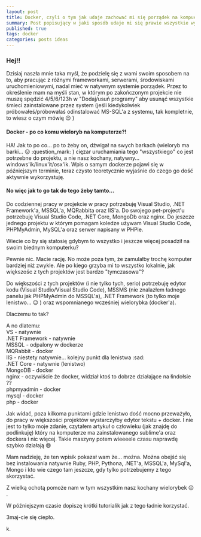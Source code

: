 ```yaml
---
layout: post
title: Docker, czyli o tym jak udaje zachować mi się porządek na kompuerze, pracując przy różnych projektach w różnch technologiach
summary: Post popisujący w jaki sposób udaje mi się prawie wszystkie wymagane frameworki, biblioteki, serwery etc uruchomić w dockerze, a po skończonym projekcie usunąć z komputera, czyli pozostawić natywną maszynę (albo bardziej system) bez uszczerbku śmieci które wiele z tych usług pozostawia.
published: true
tags: docker
categories: posts ideas
--- 
```


### Hej!!

Dzisiaj naszła mnie taka myśl, że podzielę się z wami swoim sposobem na to, aby pracując z różnymi frameworkami, serwerami, środowiskami uruchomieniowymi, nadal mieć w natywnym systemie porządek. Przez to określenie mam na myśli stan, w którym po zakończonym projekcie nie muszę spędzić 4/5/6/123h w "Dodaj/usuń programy" aby usunąć wszystkie śmieci zainstalowane przez system (jeśli kiedykolwiek próbowałeś/próbowałaś odinstalować MS-SQL'a z systemu, tak kompletnie, to wiesz o czym mówię :wink: )

#### Docker - po co komu wieloryb na komputerze?!

HA! Jak to po co... po to żeby on, dźwigał na swych barkach (wieloryb ma barki... :confused: :question_mark: ) cięzar uruchamiania tego "wszystkiego" co jest potrzebne do projektu, a nie nasz kochany, natywny... windows'ik/linux'it/osx'ik. Wpis o samym dockerze pojawi się w późniejszym terminie, teraz czysto teoretycznie wyjaśnie do czego go dość aktywnie wykorzystuję.

#### No więc jak to go tak do tego żeby tamto...

Do codziennej pracy w projekcie w pracy potrzebuję Visual Studio, .NET Framework'a, MSSQL'a, MQRabbita oraz IIS'a. Do swojego pet-project'u potrzebuję Visual Studio Code, .NET Core, MongoDb oraz nginx. Do jeszcze jednego projektu w którym pomagam koledze używam Visual Studio Code, PHPMyAdmin, MySQL'a oraz serwer napisany w PHPie. 

Wiecie co by się stałosię gdybym to wszystko i jeszcze więcej posadził na swoim biednym komputerku?

Pewnie nic. Macie rację. No może poza tym, że zamulałby trochę komputer bardziej niż zwykle. Ale po kiego grzyba mi to wszystko lokalnie, jak większośc z tych projektów jest bardzo "tymczasowa"?

Do większości z tych projektów (i nie tylko tych, serio) potrzebuję edytor kodu (Visual Studio/Visual Studio Code), MSSMS (nie znalazłem ładnego panelu jak PHPMyAdmin do MSSQL'a), .NET Framework (to tylko moje lenistwo... :wink: ) oraz wspomnianego wcześniej wielorybka (docker'a).

Dlaczemu to tak?

A no dlatemu: <br>
VS - natywnie <br>
.NET Framework - natywnie <br>
MSSQL - odpalony w dockerze <br>
MQRabbit - docker <br>
IIS - niestety natywnie... kolejny punkt dla lenistwa :sad: <br>
.NET Core - natywnie (lenistwo) <br>
MongoDB - docker <br>
nginx - oczywiście że docker, widział ktoś to dobrze działające na łindołsie ?? <br>
phpmyadmin - docker <br>
mysql - docker <br>
php - docker <br>

Jak widać, poza kilkoma punktami gdzie lenistwo dość mocno przeważyło, do pracy w większości projektów wystarczyłby edytor tekstu + docker. I nie jest to tylko moje zdanie, czytałem artykuł o człowieku (jak znajdę do podlinkuję) który na komputerze ma zainstalowanego sublime'a oraz dockera i nic więcej. Takie maszyny potem wieeeele czasu naprawdę szybko działają :smile:

Mam nadzieję, że ten wpisik pokazał wam że... można. Można obejść się bez instalowania natywnie Ruby, PHP, Pythona, .NET'a, MSSQL'a, MySql'a, Mongo i kto wie czego tam jeszcze, gdy tylko potrzebujemy z tego skorzystać. 

Z wielką ochotą pomoże nam w tym wszystkim nasz kochany wielorybek :wink: .

W późniejszym czasie dopiszę krótki tutorialik jak z tego ładnie korzystać.

3maj-cie się ciepło.

k.